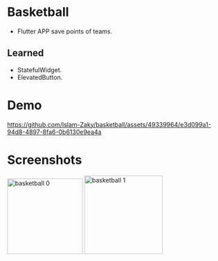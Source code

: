 # Basketball

- Flutter APP save points of teams.

## Learned

- StatefulWidget.
- ElevatedButton.

# Demo

https://github.com/Islam-Zaky/basketball/assets/49339964/e3d099a1-94d8-4897-8fa6-0b6130e9ea4a

# Screenshots
<img width="174" alt="basketball 0" src="https://github.com/Islam-Zaky/basketball/assets/49339964/a472a207-ed1b-45fa-8745-ffb4543378f1">
<img width="181" alt="basketball 1" src="https://github.com/Islam-Zaky/basketball/assets/49339964/a9897ff7-03fc-49b0-ad62-83ec9344ff78">

